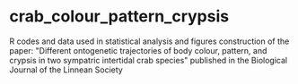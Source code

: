 # crab_colour_pattern_crypsis
R codes and data used in statistical analysis and figures construction of the paper: "Different ontogenetic trajectories of body colour, pattern, and crypsis in two sympatric intertidal crab species" published in the Biological Journal of the Linnean Society
